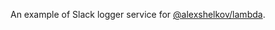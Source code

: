 An example of Slack logger service for [@alexshelkov/lambda](https://github.com/alexshelkov/lambda).
